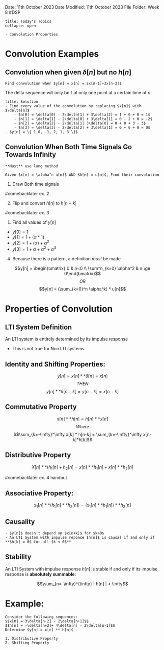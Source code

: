 Date: 11th October 2023
Date Modified: 11th October 2023
File Folder: Week 8
#DSP

```ad-abstract
title: Today's Topics
collapse: open

- Convolution Properties

```

# Convolution Examples

## Convolution when given $\delta[n]$ but no $h[n]$

```ad-question
Find convolution when $y[n] = x[n] = 2x[n-1]+3x[n-2]$
```

The delta sequence will only be $1$ at only one point at a certain time of $n$

```ad-check
title: Solution
- Find every value of the convolution by replacing $x[n]$ with $\delta[n]$
	- $h[0] = \delta[0] - 2\delta[1] + 3\delta[2] = 1 + 0 + 0 = 1$
	- $h[1] = \delta[1] - 2\delta[0] + 3\delta[1] = 0 - 2 + 0 = -2$
	- $h[2] = \delta[2] - 2\delta[1] 3\delta[0] = 0 + 0 + 3 - 3$
	- $h[3] = \delta[3] - 2\delta[2] + 3\delta[1] = 0 + 0 + 0 = 0$
- $y[n] = \{ 1_0, -1, 2, 1, 3 \}$
```

## Convolution When Both Time Signals Go Towards Infinity

```ad-warning
**Must** use long method
```

```ad-question
Given $x[n] = \alpha^n u[n]$ AND $h[n] = u[n]$, Find their convolution
```

1. Draw Both time signals

#comebacklater ex. 2

2. Flip and convert $h[n]$ to $h[n-k]$

#comebacklater ex. 3

1. Find all values of $y[n]$
 - $y[0] = 1$
 - $y[1] = 1 + (\alpha * 1)$
 - $y[2] = 1 + (\alpha) + \alpha^2$
 - $y[3] = 1+ \alpha + \alpha^2 + \alpha^3$

4. Because there is a pattern, a definition *must* be made

$$y[n] = \begin{bmatrix} 0 & n<0 \\ \sum^n_{k=0} \alpha^2  & n \ge 0\end{bmatrix}$$
$$ OR$$
$$y[n] = (\sum_{k=0}^n \alpha^k) * u[n]$$

# Properties of Convolution

## LTI System Definition

An LTI system is entirely determined by its impulse response
- This is not true for Non LTI systems.

## Identity and Shifting Properties:

$$y[n] = x[n] ** \delta[n] = x[n]$$
$$ THEN$$
$$y[n] ** \delta[n-k] = y[n-k] = x[n-k]$$
## Commutative Property

$$ x[n] ** h[n] = h[n] ** x[n]$$
$$ Where$$
$$\sum_{k=-\infty}^\infty x[k] * h[n-k] = \sum_{k=-\infty}^\infty x[n-k]*h[k]$$

## Distributive Property

$$X[n] ** (h_1[n] + h_2[n] = x[n] ** h_1[n] + x[n] ** h_2[n]$$

#comebacklater ex. 4 handout


## Associative Property:

$$x_1[n] ** (h_1[n]**h_2[n]) = (x_1[n] ** h_1[n]) ** h_2[n]$$

## Causality

```ad-important
- $y[n]$ doesn't depend on $x[n+k]$ for $k>0$
- An LTI System with impulse reponse $h[n]$ is causal if and only if **$h[k] = 0$ for all $k < 0$**
```

## Stability

An LTI System with impulse response $h[n]$ is stable if and only if its impulse response is **absolutely summable**:

$$\sum_{n=-\infty}^{\infty} | h[n] | < \infty$$


# Example:

```ad-question
Consider the following sequences:
$$x[n] = 3\delta[n-2] - 2\delta[n+1]$$
$$h[n] = -\delta[n+2]+ 4\delta[n] - 2\delta[n-1]$$
Determine $y[n] = x[n] ** h[n]$
```

```ad-hint
1. Distributive Property
2. Shifting Property
```







